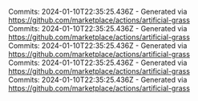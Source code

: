 Commits: 2024-01-10T22:35:25.436Z - Generated via https://github.com/marketplace/actions/artificial-grass
<br>
Commits: 2024-01-10T22:35:25.436Z - Generated via https://github.com/marketplace/actions/artificial-grass
<br>
Commits: 2024-01-10T22:35:25.436Z - Generated via https://github.com/marketplace/actions/artificial-grass
<br>
Commits: 2024-01-10T22:35:25.436Z - Generated via https://github.com/marketplace/actions/artificial-grass
<br>
Commits: 2024-01-10T22:35:25.436Z - Generated via https://github.com/marketplace/actions/artificial-grass
<br>
